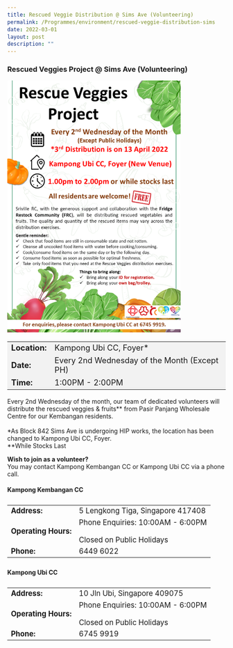 ```yaml
---
title: Rescued Veggie Distribution @ Sims Ave (Volunteering)
permalink: /Programmes/environment/rescued-veggie-distribution-sims
date: 2022-03-01
layout: post
description: ""
---
```


### Rescued Veggies Project @ Sims Ave (Volunteering) ### 

<img style="height:auto; width:400px;" src="/images/Programmes (May 2022)/rescued_veggies_distribution_simsavenue.png">

<table  style="font-size:130%; background-color:#f2f2f2">
<tbody>
<tr>
 <td><b>Location:</b></td><td>Kampong Ubi CC, Foyer*</td>
</tr>
<tr>
 <td><b>Date:</b> </td><td>Every 2nd Wednesday of the Month (Except PH)</td>
</tr>
<tr>
	<td> <b>Time:</b> </td><td> 1:00PM - 2:00PM</td>
</tr>
</tbody>
</table>

Every 2nd Wednesday of the month, our team of dedicated volunteers will distribute the rescued veggies & fruits** from Pasir Panjang Wholesale Centre for our Kembangan residents.<br><br>
*As Block 842 Sims Ave is undergoing HIP works, the location has been changed to Kampong Ubi CC, Foyer.<br>
**While Stocks Last


<b>Wish to join as a volunteer?</b><br>
You may contact Kampong Kembangan CC or Kampong Ubi CC via a phone call.
#### Kampong Kembangan CC ####
<table  style="display:flex; flex-grow:1; margin: 0px 0px 25px 0px; font-size:120%;">
<tbody>
<tr>
 <td><b>Address:</b></td><td>5 Lengkong Tiga, Singapore 417408</td>
</tr>
<tr>
	<td><b>Operating Hours:</b> </td>
	<td>Phone Enquiries: 10:00AM - 6:00PM<br><br>Closed on Public Holidays</td>
</tr>
<tr>
	<td> <b>Phone:</b> </td><td>6449 6022</td>
</tr>
</tbody>
</table>

#### Kampong Ubi CC ####
<table  style="display:flex; font-size:120%; padding-bottom:25px">
<tbody>
<tr>
 <td><b>Address:</b></td><td>10 Jln Ubi, Singapore 409075</td>
</tr>
<tr>
 <td><b>Operating Hours:</b> </td>
	<td>Phone Enquiries: 10:00AM - 6:00PM<br><br>Closed on Public Holidays</td>
</tr>
<tr>
	<td> <b>Phone:</b> </td><td>6745 9919</td>
</tr>
</tbody>
</table>